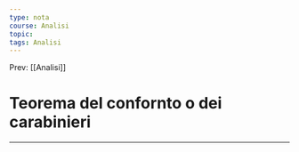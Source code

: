```yaml
---
type: nota
course: Analisi
topic: 
tags: Analisi
---
```


Prev: [[Analisi]]

# Teorema del confornto o dei carabinieri
---
